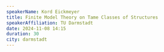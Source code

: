 ```yaml
---
speakerName: Kord Eickmeyer
title: Finite Model Theory on Tame Classes of Structures
speakerAffiliation: TU Darmstadt
date: 2024-11-08 14:15
duration: 30
city: darmstadt
---
```

